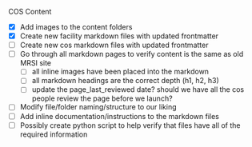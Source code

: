 COS Content

- [x] Add images to the content folders
- [x] Create new facility markdown files with updated frontmatter
- [ ] Create new cos markdown files with updated frontmatter
- [ ] Go through all markdown pages to verify content is the same as old MRSI site
  - [ ] all inline images have been placed into the markdown
  - [ ] all markdown headings are the correct depth (h1, h2, h3)
  - [ ] update the page_last_reviewed date? should we have all the cos people review the page before we launch?
- [ ] Modify file/folder naming/structure to our liking 
- [ ] Add inline documentation/instructions to the markdown files
- [ ] Possibly create python script to help verify that files have all of the required information
